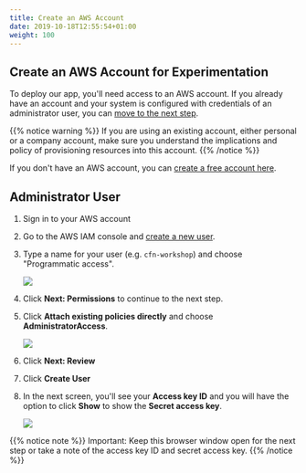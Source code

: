 ```yaml
---
title: Create an AWS Account
date: 2019-10-18T12:55:54+01:00
weight: 100
---
```


## Create an AWS Account for Experimentation

To deploy our app, you'll need access to an AWS account. If you already have an
account and your system is configured with credentials of an administrator user,
you can [move to the next step](../200-awscli).

{{% notice warning %}}
If you are using an existing account, either personal or
a company account, make sure you understand the implications and policy of
provisioning resources into this account.
{{% /notice %}}

If you don't have an AWS account, you can [create a free account
here](https://portal.aws.amazon.com/billing/signup).

## Administrator User

1. Sign in to your AWS account
1. Go to the AWS IAM console and [create a new user](https://console.aws.amazon.com/iam/home?#/users$new).
1. Type a name for your user (e.g. `cfn-workshop`) and choose "Programmatic access".

    ![](/20-prerequisites/new-user-1.png)

1. Click **Next: Permissions** to continue to the next step.
1. Click **Attach existing policies directly** and choose **AdministratorAccess**.

    ![](/20-prerequisites/new-user-2.png)

1. Click **Next: Review**
1. Click **Create User**
1. In the next screen, you'll see your **Access key ID** and you will have the option
   to click **Show** to show the **Secret access key**.

    ![](/20-prerequisites/new-user-3.png)

{{% notice note %}}
Important: Keep this browser window open for the next step or take a note of the access key ID and secret access key.
{{% /notice %}}